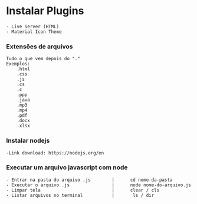 #   Instalar Plugins
    - Live Server (HTML)
    - Material Icon Theme

### Extensões de arquivos
    Tudo o que vem depois do "."
    Exemplos:
        .html
        .css
        .js
        .cs
        .c
        .ppp
        .java
        .mp3
        .mp4
        .pdf
        .docx
        .xlsx

### Instalar nodejs
    -Link download: https://nodejs.org/en


### Executar um arquivo javascript com node
    - Entrar na pasta do arquivo .js        |      cd nome-da-pasta
    - Executar o arquivo .js                |      node nome-do-arquivo.js
    - Limpar tela                           |      clear / cls
    - Listar arquivos no terminal           |       ls / dir

